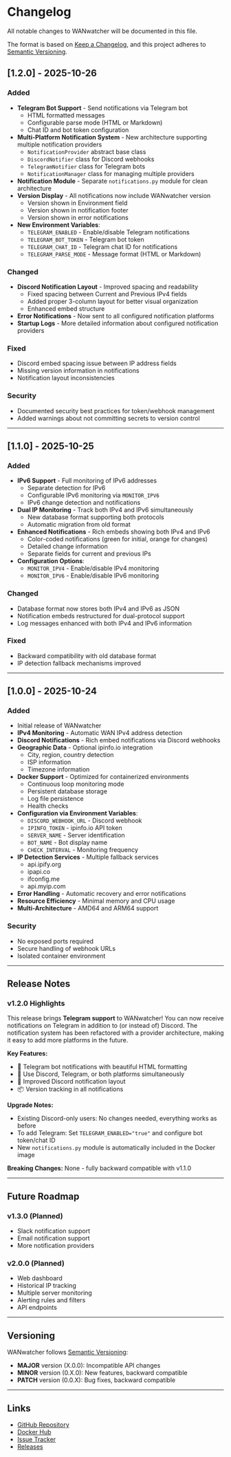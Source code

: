 # Changelog

All notable changes to WANwatcher will be documented in this file.

The format is based on [Keep a Changelog](https://keepachangelog.com/en/1.0.0/),
and this project adheres to [Semantic Versioning](https://semver.org/spec/v2.0.0.html).

## [1.2.0] - 2025-10-26

### Added
- **Telegram Bot Support** - Send notifications via Telegram bot
  - HTML formatted messages
  - Configurable parse mode (HTML or Markdown)
  - Chat ID and bot token configuration
- **Multi-Platform Notification System** - New architecture supporting multiple notification providers
  - `NotificationProvider` abstract base class
  - `DiscordNotifier` class for Discord webhooks
  - `TelegramNotifier` class for Telegram bots
  - `NotificationManager` class for managing multiple providers
- **Notification Module** - Separate `notifications.py` module for clean architecture
- **Version Display** - All notifications now include WANwatcher version
  - Version shown in Environment field
  - Version shown in notification footer
  - Version shown in error notifications
- **New Environment Variables**:
  - `TELEGRAM_ENABLED` - Enable/disable Telegram notifications
  - `TELEGRAM_BOT_TOKEN` - Telegram bot token
  - `TELEGRAM_CHAT_ID` - Telegram chat ID for notifications
  - `TELEGRAM_PARSE_MODE` - Message format (HTML or Markdown)

### Changed
- **Discord Notification Layout** - Improved spacing and readability
  - Fixed spacing between Current and Previous IPv4 fields
  - Added proper 3-column layout for better visual organization
  - Enhanced embed structure
- **Error Notifications** - Now sent to all configured notification platforms
- **Startup Logs** - More detailed information about configured notification providers

### Fixed
- Discord embed spacing issue between IP address fields
- Missing version information in notifications
- Notification layout inconsistencies

### Security
- Documented security best practices for token/webhook management
- Added warnings about not committing secrets to version control

---

## [1.1.0] - 2025-10-25

### Added
- **IPv6 Support** - Full monitoring of IPv6 addresses
  - Separate detection for IPv6
  - Configurable IPv6 monitoring via `MONITOR_IPV6`
  - IPv6 change detection and notifications
- **Dual IP Monitoring** - Track both IPv4 and IPv6 simultaneously
  - New database format supporting both protocols
  - Automatic migration from old format
- **Enhanced Notifications** - Rich embeds showing both IPv4 and IPv6
  - Color-coded notifications (green for initial, orange for changes)
  - Detailed change information
  - Separate fields for current and previous IPs
- **Configuration Options**:
  - `MONITOR_IPV4` - Enable/disable IPv4 monitoring
  - `MONITOR_IPV6` - Enable/disable IPv6 monitoring

### Changed
- Database format now stores both IPv4 and IPv6 as JSON
- Notification embeds restructured for dual-protocol support
- Log messages enhanced with both IPv4 and IPv6 information

### Fixed
- Backward compatibility with old database format
- IP detection fallback mechanisms improved

---

## [1.0.0] - 2025-10-24

### Added
- Initial release of WANwatcher
- **IPv4 Monitoring** - Automatic WAN IPv4 address detection
- **Discord Notifications** - Rich embed notifications via Discord webhooks
- **Geographic Data** - Optional ipinfo.io integration
  - City, region, country detection
  - ISP information
  - Timezone information
- **Docker Support** - Optimized for containerized environments
  - Continuous loop monitoring mode
  - Persistent database storage
  - Log file persistence
  - Health checks
- **Configuration via Environment Variables**:
  - `DISCORD_WEBHOOK_URL` - Discord webhook
  - `IPINFO_TOKEN` - ipinfo.io API token
  - `SERVER_NAME` - Server identification
  - `BOT_NAME` - Bot display name
  - `CHECK_INTERVAL` - Monitoring frequency
- **IP Detection Services** - Multiple fallback services
  - api.ipify.org
  - ipapi.co
  - ifconfig.me
  - api.myip.com
- **Error Handling** - Automatic recovery and error notifications
- **Resource Efficiency** - Minimal memory and CPU usage
- **Multi-Architecture** - AMD64 and ARM64 support

### Security
- No exposed ports required
- Secure handling of webhook URLs
- Isolated container environment

---

## Release Notes

### v1.2.0 Highlights

This release brings **Telegram support** to WANwatcher! You can now receive notifications on Telegram in addition to (or instead of) Discord. The notification system has been refactored with a provider architecture, making it easy to add more platforms in the future.

**Key Features:**
- 📱 Telegram bot notifications with beautiful HTML formatting
- 🔔 Use Discord, Telegram, or both platforms simultaneously
- 🎨 Improved Discord notification layout
- 📦 Version tracking in all notifications

**Upgrade Notes:**
- Existing Discord-only users: No changes needed, everything works as before
- To add Telegram: Set `TELEGRAM_ENABLED="true"` and configure bot token/chat ID
- New `notifications.py` module is automatically included in the Docker image

**Breaking Changes:** None - fully backward compatible with v1.1.0

---

## Future Roadmap

### v1.3.0 (Planned)
- Slack notification support
- Email notification support
- More notification providers

### v2.0.0 (Planned)
- Web dashboard
- Historical IP tracking
- Multiple server monitoring
- Alerting rules and filters
- API endpoints

---

## Versioning

WANwatcher follows [Semantic Versioning](https://semver.org/):

- **MAJOR** version (X.0.0): Incompatible API changes
- **MINOR** version (0.X.0): New features, backward compatible
- **PATCH** version (0.0.X): Bug fixes, backward compatible

---

## Links

- [GitHub Repository](https://github.com/noxied/wanwatcher)
- [Docker Hub](https://hub.docker.com/r/noxied/wanwatcher)
- [Issue Tracker](https://github.com/noxied/wanwatcher/issues)
- [Releases](https://github.com/noxied/wanwatcher/releases)

